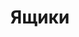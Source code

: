 ---
layout: technology.ect
href: '/kitchens/technologies/drawers'
lang: ru
title: 'Ящики'
importance: 2
photo: '/кухни/технологии/ящики/практическая-разделения-из-посуда-для-готовки.jpg'
description: 'Ящики с встроенной системой плавного хода и синхронизации. Плавный, мягкий ход на тефлоновых роликах, максимальный внутренний объем. '
highlights:
  - 
    caption: 'Доказанная эргономичность'
    photo: '/кухни/технологии/ящики/очень-легко-и-плавного-закрывания-и-выдвижения.png'
  - 
    caption: 'Легкое выдвижение на тефлоновых роликах'
    photo: '/кухни/технологии/ящики/умный-хранения-на-столовые-приборы.png'
  - 
    caption: 'Плавный ход'
    photo: '/кухни/технологии/ящики/отличная-организация-под-мойка.png'
  - 
    caption: 'Максимальный внутренний объем'
    photo: '/кухни/технологии/ящики/практическая-разделения-из-посуда-для-готовки.png'
  - 
    caption: 'Аксессуары люкс'
    photo: '/кухни/технологии/ящики/удобно-ящик-для-столовые-приборы.png'
topics:
  -
    caption: 'Непревзойденная функциональность'
    description: 'Непревзойденные по своей функциональности, компоненты доказанной эргономичности. Ящики с встроенной системой плавного хода и синхронизации. Metabox – ящик с металлическими боками. Плавный ход с наружным Blumotion, мягкий ход на тефлоновых роликах, максимальный внутренний объем. Blum – Австрия.'
    highlight: 'Возможность комбинировать|дверцы из дерева, металла и стекла'
    photos:
      - '/кухни/технологии/ящики/технологии-4.jpg'
      - '/кухни/технологии/ящики/технологии-5.jpg'
      - '/кухни/технологии/ящики/полка-для-масло-и-консервы.jpg'
  -
    caption: 'Плавный ход при большой нагрузке'
    description: 'Tandembox – ящики с встроенной системой плавного хода и синхронизации неравномерно распределенного товара; электросистема, которая способствует Servo drive; общее управление одним контроллером „Aventos“ + „Tandembox“, легко снять фронтальную панель, что предопределяет удобство при уборке; индивидуальный дизайн ящика с Tandembox intivo; рейлинговые системы для настройки и разделения; аксессуары люкс. Blum – Австрия.'
    photos:
      - '/кухни/технологии/ящики/технологии-3.jpg'
      - '/кухни/технологии/ящики/технологии-6.jpg'
      - '/кухни/технологии/ящики/технологии-2.jpg'
---